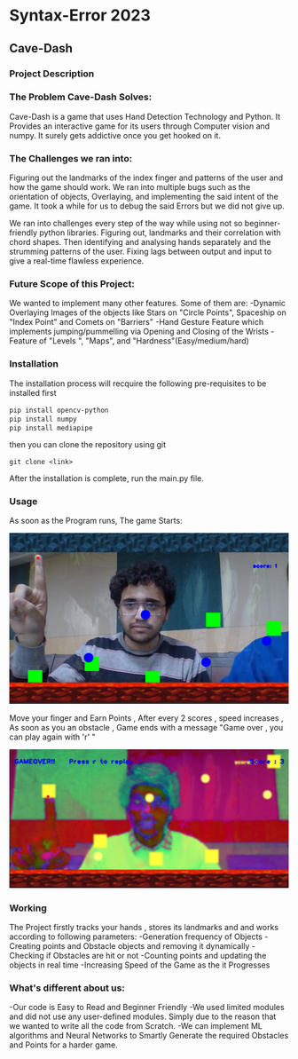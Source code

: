 # Syntax-Error 2023
## Cave-Dash
### **Project Description**

### The Problem Cave-Dash Solves:
Cave-Dash is a game that uses Hand Detection Technology and Python. It Provides an interactive game for its users through Computer vision and numpy.
It surely gets addictive once you get hooked on it.

### The Challenges we ran into:
Figuring out the landmarks of the index finger and patterns of the user and how the game should work.
We ran into multiple bugs such as the orientation of objects, Overlaying, and implementing the said intent of the game.
It took a while for us to debug the said Errors but we did not give up.

We ran into challenges every step of the way while using not so beginner-friendly python libraries. Figuring out, landmarks and their correlation with chord shapes. Then identifying and analysing hands separately and the strumming patterns of the user. Fixing lags between output and input to give a real-time flawless experience.

### Future Scope of this Project:

We wanted to implement many other features. Some of them are:
-Dynamic Overlaying Images of the objects like Stars on "Circle Points", Spaceship on "Index Point" and Comets on "Barriers"
-Hand Gesture Feature which implements jumping/pummelling 
via Opening and Closing of the Wrists
-Feature of "Levels ", "Maps", and "Hardness"(Easy/medium/hard)

### Installation
The installation process will recquire the following pre-requisites to be installed first 
```
pip install opencv-python
pip install numpy
pip install mediapipe
```
then you can clone the repository using git
```
git clone <link>
```
After the installation is complete, run the main.py file. 

### Usage
As soon as the Program runs, The game Starts:

![Game Started, Point Added](Project.png)

Move your finger and Earn Points , After every 2 scores , speed increases , As soon as you an obstacle , Game ends with a  message "Game over , you can play again with 'r' " 

![Game ended , Obstacle Hit](Project1.png)

### Working

The Project firstly tracks your hands , stores its landmarks and and works according to following parameters:
-Generation frequency of Objects
-Creating points and Obstacle objects and removing it dynamically
-Checking if Obstacles are hit or not
-Counting points and updating the objects in real time
-Increasing Speed of the Game as the it Progresses

### What's different about us:
-Our code is Easy to Read and Beginner Friendly
-We used limited modules and did not use any user-defined modules. Simply due to the reason that we wanted to write all the code from Scratch.
-We can implement ML algorithms and Neural Networks to Smartly Generate the required Obstacles and Points for a harder game.

